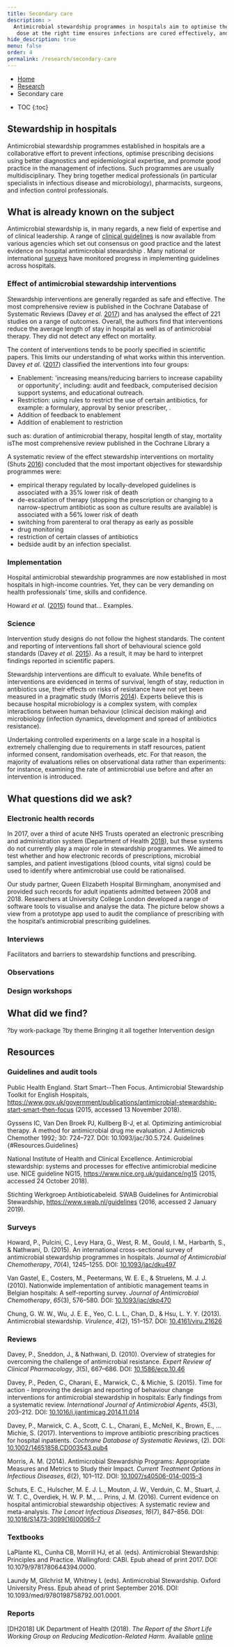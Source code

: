 ```yaml
---
title: Secondary care
description: >
  Antimicrobial stewardship programmes in hospitals aim to optimise the use of antibiotics. Giving the right
   dose at the right time ensures infections are cured effectively, and that antibiotics are preserved for year to come.
hide_description: true
menu: false
order: 4
permalink: /research/secondary-care
---
```



<!--
accent_color:          rgb(143,153,62)
-->


<ul class="breadcrumb">
  <li><a href="/">Home</a></li>
  <li><a href="/research">Research</a></li>
   <li>Secondary care</li>
</ul> 


* TOC
{:toc}

## Stewardship in hospitals 
Antimicrobial stewardship programmes established in hospitals are a collaborative 
effort to prevent infections, optimise prescribing decisions using better diagnostics and 
epidemiological expertise, and promote good practice in the management of infections. 
Such programmes are usually multidisciplinary. They bring together medical professionals 
(in particular specialists in infectious disease and microbiology), pharmacists, surgeons, and 
infection control professionals.


## What is already known on the subject
Antimicrobial stewardship is, in many regards, a new field of expertise and of clinical leadership.
A range of [clinical guidelines]((#Resources.Guidelines)) is now available from various agencies which 
set out consensus on good practice and the latest evidence on hospital antimicrobial stewardship .
Many national or international [surveys](#Resources.Surveys) have monitored progress in 
implementing guidelines across hospitals.

### Effect of antimicrobial stewardship interventions
Stewardship interventions are generally regarded as safe and effective. The most comprehensive review 
is published in the Cochrane Database of Systematic Reviews (Davey *et al.* [2017](#Davey2017)) 
and has analysed the effect of 221 studies on a range of outcomes. 
Overall, the authors find that interventions reduce the average length of stay in 
hospital as well as of antimicrobial therapy. They did not detect any effect on mortality.

The content of interventions tends to be poorly specified in scientific papers. This limits our 
understanding of what works within this intervention. Davey *et al.* ([2017](#Davey2017)) classified 
the interventions into four groups:
- Enablement: 'increasing means/reducing barriers to increase capability or opportunity', including: 
audit and feedback, computerised decision support systems, and educational outreach.
- Restriction: using rules to restrict the use of certain antibiotics, for example: a formulary, approval 
by senior prescriber, .
- Addition of feedback to enablement
- Addition of enablement to restriction


such 
as: duration of antimicrobial therapy, hospital length of stay, mortality
isThe most comprehensive review published in the Cochrane Library a

A systematic review of the effect stewardship interventions on mortality (Shuts [2016](#Schuts2016)) 
concluded that the most important objectives for stewardship programmes were: 
- empirical therapy regulated by locally-developed guidelines is associated with a 35% lower risk of death  
- de-escalation of therapy (stopping the prescription or changing to a narrow-spectrum antibiotic as soon as
   culture results are available) is associated with a 56% lower risk of death
- switching from parenteral to oral therapy as early as possible
- drug monitoring
- restriction of certain classes of antibiotics
- bedside audit by an infection specialist.

### Implementation
Hospital antimicrobial stewardship programmes are now established in most hospitals in high-income countries. Yet,
they can be very demanding on health professionals’ time, skills and confidence.

Howard *et al.* ([2015](#Howard2015)) found that... Examples. 

### Science

Intervention study designs do not follow the highest standards. The content and reporting of interventions fall 
short of behavioural science gold standards (Davey *et al.* [2015](#Davey2015)). As a result, it may be hard to 
interpret findings reported in scientific papers.

Stewardship interventions are difficult to evaluate. While benefits of interventions are evidenced in terms of
 survival, length of stay, reduction in antibiotics use, their effects on risks of resistance have not yet been 
 measured in  a pragmatic study (Morris [2014](#Morris2014)). Experts believe this is because hospital microbiology 
 is a complex system, with complex interactions between human behaviour (clinical decision making) and microbiology 
(infection dynamics, development and spread of antibiotics resistance).

Undertaking controlled experiments on a large scale in a hospital is extremely challenging due to requirements 
in staff resources, patient informed consent, randomisation overheads, etc. For that reason, the majority of evaluations 
relies on observational data rather than experiments: for instance, examining the rate of antimicrobial use before 
and after an intervention is introduced. 


## What questions did we ask?
### Electronic health records
In 2017, over a third of acute NHS Trusts operated an electronic prescribing and administration system (Department of Health [2018](DH2018)), 
but these systems do not currently play a major role in stewardship programmes. We aimed to test whether and how 
electronic records of prescriptions, microbial samples, and patient investigations (blood counts, vital signs) 
could be used to identify where antimicrobial use could be rationalised.

Our study partner, Queen Elizabeth Hospital Birmingham, anonymised and provided such records for adult inpatients 
admitted between 2008 and 2018. Researchers at University College London developed a range of software tools to 
visualise and analyse the data. The picture below shows a view from a prototype app used to audit the compliance 
of prescribing with the hospital’s antimicrobial prescribing guidelines. 

### Interviews

Facilitators and barriers to stewardship functions and prescribing.
### Observations
### Design workshops

## What did we find?
?by work-package
?by theme
Bringing it all together
Intervention design


## Resources

### Guidelines and audit tools

Public Health England. Start Smart--Then Focus. Antimicrobial Stewardship Toolkit for English Hospitals, https://www.gov.uk/government/publications/antimicrobial-stewardship-start-smart-then-focus (2015, accessed 13 November 2018).

Gyssens IC, Van Den Broek PJ, Kullberg B-J, et al. Optimizing antimicrobial therapy. A method for antimicrobial drug me evaluation. J Antimicrob Chemother 1992; 30: 724–727. DOI: 10.1093/jac/30.5.724.
Guidelines {#Resources.Guidelines}

National Institute of Health and Clinical Excellence. Antimicrobial stewardship: systems and processes for effective antimicrobial medicine use. NICE guideline NG15, https://www.nice.org.uk/guidance/ng15 (2015, accessed 24 October 2018).

Stichting Werkgroep Antibioticabeleid. SWAB Guidelines for Antimicrobial Stewardship, https://www.swab.nl/guidelines (2016, accessed 2 January 2019).

### Surveys

<div class='references'>

<p id='Howard2015'>Howard, P., Pulcini, C., Levy Hara, G., West, R. M., Gould, I. M., 
Harbarth, S., &amp; Nathwani, D. (2015).
An international cross-sectional survey of antimicrobial stewardship programmes
in hospitals. <i>Journal of Antimicrobial Chemotherapy</i>, <i>70</i>(4), 1245–1255.
DOI: <a href="https://doi.org/10.1093/jac/dku497">10.1093/jac/dku497</a></p>

<p id='VanGastel2010'> Van Gastel, E., Costers, M., Peetermans, W. E. E., &amp; Struelens, M. J. J.
(2010). Nationwide implementation of antibiotic management teams in Belgian
hospitals: A self-reporting survey. <i>Journal of Antimicrobial Chemotherapy</i>,
<i>65</i>(3), 576–580. DOI: <a href="https://doi.org/10.1093/jac/dkp470">10.1093/jac/dkp470</a></p>

<p id='Chung2010'>Chung, G. W. W., Wu, J. E. E., Yeo, C. L. L., Chan, D., &amp; Hsu, L. Y. Y. (2013).
Antimicrobial stewardship. <i>Virulence</i>, <i>4</i>(2), 151–157. DOI: <a
href="https://doi.org/10.4161/viru.21626">10.4161/viru.21626</a></p>

</div>


### Reviews

<div class='references'>

<p id='Davey2010'>Davey, P., Sneddon, J., &amp; Nathwani, D. (2010). Overview of strategies for
overcoming the challenge of antimicrobial resistance. <i>Expert Review of
Clinical Pharmacology</i>, <i>3</i>(5), 667–686. DOI: <a
href="https://doi.org/10.1586/ecp.10.46">10.1586/ecp.10.46</a></p>

<p id='Davey2015'>Davey, P., Peden, C., Charani, E., Marwick, C., &amp; Michie, S. (2015). Time for
action - Improving the design and reporting of behaviour change interventions
for antimicrobial stewardship in hospitals: Early findings from a systematic
review. <i>International Journal of Antimicrobial Agents</i>, <i>45</i>(3),
203–212. DOI: <a href="https://doi.org/10.1016/j.ijantimicag.2014.11.014">10.1016/j.ijantimicag.2014.11.014</a></p>

<p id='Davey2017'>Davey, P., Marwick, C. A., Scott, C. L., Charani, E., McNeil, K., Brown, E., … Michie,
S. (2017). Interventions to improve antibiotic prescribing practices for
hospital inpatients. <i>Cochrane Database of Systematic Reviews</i>, (2). DOI: <a
href="https://doi.org/10.1002/14651858.CD003543.pub4">10.1002/14651858.CD003543.pub4</a></span></p>

<p id='Morris2014'>Morris, A. M. (2014). Antimicrobial Stewardship Programs: Appropriate Measures and Metrics 
to Study their Impact. <i>Current Treatment Options in Infectious Diseases</i>, <i>6</i>(2), 101–112. DOI:
<a href="https://doi.org/10.1007/s40506-014-0015-3">10.1007/s40506-014-0015-3</a></p>

<p id='Schuts2016'>Schuts, E. C., Hulscher, M. E. J. L., Mouton, J. W., Verduin, C. M., Stuart, J. W. T.
   C., Overdiek, H. W. P. M., … Prins, J. M. (2016). Current evidence on hospital
   antimicrobial stewardship objectives: A systematic review and meta-analysis. <i>The
   Lancet Infectious Diseases</i>, <i>16</i>(7), 847–856. DOI: <a
   href="https://doi.org/10.1016/S1473-3099(16)00065-7">10.1016/S1473-3099(16)00065-7</a></p>


</div>

### Textbooks

LaPlante KL, Cunha CB, Morrill HJ, et al. (eds). Antimicrobial Stewardship: Principles and Practice. Wallingford: CABI. Epub ahead of print 2017. DOI: 10.1079/9781780644394.0000.

Laundy M, Gilchrist M, Whitney L (eds). Antimicrobial Stewardship. Oxford University Press. Epub ahead of print September 2016. DOI: 10.1093/med/9780198758792.001.0001.

### Reports

[DH2018] UK Department of Health (2018). *The Report of the Short Life Working Group on Reducing Medication-Related Harm*. 
Available [online](https://www.gov.uk/government/uploads/system/uploads/attachment_data/file/683430/short-life-working-group-report-on-medication-errors.pdf)


